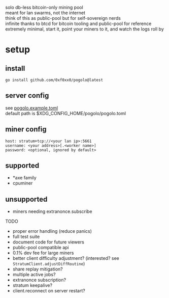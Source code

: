 solo db-less bitcoin-only mining pool  
meant for lan swarms, not the internet  
think of this as public-pool but for self-sovereign nerds  
infinite thanks to btcd for bitcoin tooling and public-pool for reference  
extremely minimal, start it, point your miners to it, and watch the logs roll by

# setup
## install
```
go install github.com/0xf0xx0/pogolo@latest
```

## server config
see [pogolo.example.toml](./pogolo.example.toml)  
default path is $XDG_CONFIG_HOME/pogolo/pogolo.toml

## miner config
```
host: stratum+tcp://<your lan ip>:5661
username: <your address>[.<worker name>]
password: <optional, ignored by default>
```

## supported
- *axe family
- cpuminer
## unsupported
- miners needing extranonce.subscribe

TODO
- proper error handling (reduce panics)
- full test suite
- document code for future viewers
- public-pool compatible api
- 0.1% dev fee for large miners
- better client difficulty adjustment? (interested? see `StratumClient.adjustDiffRoutine`)
- share replay mitigation?
- multiple active jobs?
- extranonce subscription?
- stratum keepalive?
- client.reconnect on server restart?
